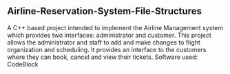## Airline-Reservation-System-File-Structures
A C++ based project intended to implement the Airline Management system which 
provides two interfaces: administrator and customer. This project allows the 
administrator and staff to add and make changes to flight organization and scheduling. 
It provides an interface to the customers where they can book, cancel and view their 
tickets.
Software used:
CodeBlock
